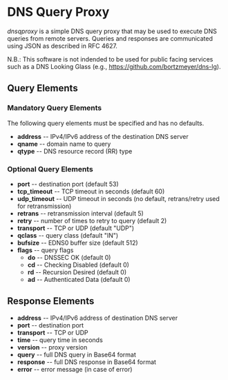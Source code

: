 # DNS Query Proxy

_dnsqproxy_ is a simple DNS query proxy that may be used to execute DNS queries
from remote servers. Queries and responses are communicated using JSON as
described in RFC 4627.

N.B.: This software is not indended to be used for public facing services such
as a DNS Looking Glass (e.g., https://github.com/bortzmeyer/dns-lg).

##  Query Elements

### Mandatory Query Elements

The following query elements must be specified and has no defaults.

- **address** -- IPv4/IPv6 address of the destination DNS server
- **qname** -- domain name to query
- **qtype** -- DNS resource record (RR) type

### Optional Query Elements

- **port** -- destination port (default 53)
- **tcp_timeout** -- TCP timeout in seconds (default 60)
- **udp_timeout** -- UDP timeout in seconds (no default, retrans/retry used for
  retransmission)
- **retrans** -- retransmission interval (default 5)
- **retry** -- number of times to retry to query (default 2)
- **transport** -- TCP or UDP (default "UDP")
- **qclass** -- query class (default "IN")
- **bufsize** -- EDNS0 buffer size (default 512)
- **flags** -- query flags
    - **do** -- DNSSEC OK (default 0)
    - **cd** -- Checking Disabled (default 0)
    - **rd** -- Recursion Desired (default 0)
    - **ad** -- Authenticated Data (default 0)

## Response Elements

- **address** -- IPv4/IPv6 address of destination DNS server
- **port** -- destination port
- **transport** -- TCP or UDP
- **time** -- query time in seconds
- **version** -- proxy version
- **query** -- full DNS query in Base64 format
- **response** -- full DNS response in Base64 format
- **error** -- error message (in case of error)
